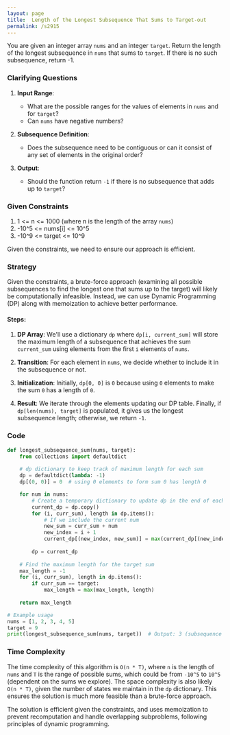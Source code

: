 ```yaml
---
layout: page
title:  Length of the Longest Subsequence That Sums to Target-out
permalink: /s2915
---
```


You are given an integer array `nums` and an integer `target`. Return the length of the longest subsequence in `nums` that sums to `target`. If there is no such subsequence, return -1.

### Clarifying Questions

1. **Input Range**: 
   - What are the possible ranges for the values of elements in `nums` and for `target`?
   - Can `nums` have negative numbers?

2. **Subsequence Definition**: 
   - Does the subsequence need to be contiguous or can it consist of any set of elements in the original order?

3. **Output**: 
   - Should the function return `-1` if there is no subsequence that adds up to `target`?

### Given Constraints

1. 1 <= n <= 1000 (where n is the length of the array `nums`)
2. -10^5 <= nums[i] <= 10^5
3. -10^9 <= target <= 10^9

Given the constraints, we need to ensure our approach is efficient.

### Strategy

Given the constraints, a brute-force approach (examining all possible subsequences to find the longest one that sums up to the target) will likely be computationally infeasible. Instead, we can use Dynamic Programming (DP) along with memoization to achieve better performance.

#### Steps:

1. **DP Array**: We'll use a dictionary `dp` where `dp[i, current_sum]` will store the maximum length of a subsequence that achieves the sum `current_sum` using elements from the first `i` elements of `nums`.

2. **Transition**: For each element in `nums`, we decide whether to include it in the subsequence or not.

3. **Initialization**: Initially, `dp[0, 0]` is `0` because using `0` elements to make the sum `0` has a length of `0`.

4. **Result**: We iterate through the elements updating our DP table. Finally, if `dp[len(nums), target]` is populated, it gives us the longest subsequence length; otherwise, we return `-1`.

### Code

```python
def longest_subsequence_sum(nums, target):
    from collections import defaultdict
    
    # dp dictionary to keep track of maximum length for each sum
    dp = defaultdict(lambda: -1)
    dp[(0, 0)] = 0  # using 0 elements to form sum 0 has length 0

    for num in nums:
        # Create a temporary dictionary to update dp in the end of each iteration
        current_dp = dp.copy()
        for (i, curr_sum), length in dp.items():
            # If we include the current num
            new_sum = curr_sum + num
            new_index = i + 1
            current_dp[(new_index, new_sum)] = max(current_dp[(new_index, new_sum)], length + 1)
        
        dp = current_dp
    
    # Find the maximum length for the target sum
    max_length = -1
    for (i, curr_sum), length in dp.items():
        if curr_sum == target:
            max_length = max(max_length, length)
            
    return max_length

# Example usage
nums = [1, 2, 3, 4, 5]
target = 9
print(longest_subsequence_sum(nums, target))  # Output: 3 (subsequence [2, 3, 4] sums to 9)
```

### Time Complexity

The time complexity of this algorithm is `O(n * T)`, where `n` is the length of `nums` and `T` is the range of possible sums, which could be from `-10^5` to `10^5` (dependent on the sums we explore). The space complexity is also likely `O(n * T)`, given the number of states we maintain in the `dp` dictionary. This ensures the solution is much more feasible than a brute-force approach.

The solution is efficient given the constraints, and uses memoization to prevent recomputation and handle overlapping subproblems, following principles of dynamic programming.